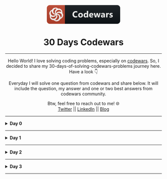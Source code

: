 <div align="center">
  <img height="60" src="./assets/codewars_button_icon.png">
  <h1>30 Days Codewars</h1>

---

<span>Hello World! I love solving coding problems, especially on <a href="https://www.codewars.com/">codewars</a>. So, I decided to share my 30-days-of-solving-codewars-problems journey here. Have a look 👇</span>

<span>Everyday I will solve one question from codewars and share below. It will include the question, my answer and one or two best answers from codewars community.</span>

Btw, feel free to reach out to me! 🌐 <br />
<a href="https://twitter.com/Bobokhon7">Twitter</a> || <a href="https://www.linkedin.com/in/bobokhon/">LinkedIn</a> || <a href="https://dev.to/bobokhon7">Blog</a>

</div>

---

<details><summary><b>Day 0</b></summary>

#### Get the Middle Character?

> 7 kyu

###### Description:

> You are going to be given a word. Your job is to return the middle character of the word. If the word's length is odd, return the middle character. If the word's length is even, return the middle 2 characters.

```javascript
function getMiddle(s) {
  //Code goes here!
}
```

<details><summary><b>My Answer</b></summary>

```javascript
function getMiddle(s) {
  return s.slice((s.length - 1) / 2, s.length / 2 + 1);
}
```

</details>

<details><summary><b>Best Answer</b></summary>

```javascript
function getMiddle(s) {
  return s.slice((s.length - 1) / 2, s.length / 2 + 1);
}
```

</details>

</details>

---

<details><summary><b>Day 1</b></summary>

#### Categorize New Member

> 7 kyu

###### Description:

> The Western Suburbs Croquet Club has two categories of membership, Senior and Open. They would like your help with an application form that will tell prospective members which category they will be placed. To be a senior, a member must be at least 55 years old and have a handicap greater than 7. In this croquet club, handicaps range from -2 to +26; the better the player the lower the handicap.
> INPUT: Input will consist of a list of pairs. Each pair contains information for a single potential member. Information consists of an integer for the person's age and an integer for the person's handicap.
> OUTPUT: Output will consist of a list of string values (in Haskell: Open or Senior) stating whether the respective member is to be placed in the senior or open category.
> Example
> input = [[18, 20], [45, 2], [61, 12], [37, 6], [21, 21], [78, 9]]
> output = ["Open", "Open", "Senior", "Open", "Open", "Senior"]

```javascript
function openOrSenior(data) {
  // ...
}
```

<details><summary><b>My Answer</b></summary>

```javascript
function openOrSenior(data) {
  let newArray = [];

  for (var i = 0; i < data.length; i++) {
    if (data[i][0] >= 55 && data[i][1] > 7) {
      newArray.push("Senior");
    } else {
      newArray.push("Open");
    }
  }
  return newArray;
}
```

</details>

<details><summary><b>Best Answer</b></summary>

```javascript
function openOrSenior(data) {
  return data.map(([age, handicap]) => (age > 54 && handicap > 7 ? "Senior" : "Open"));
}
```

</details>

</details>

---

<details><summary><b>Day 2</b></summary>

#### Reversed sequence

>8 kyu

###### Description:

> Build a function that returns an array of integers from n to 1 where n>0.

>Example : n=5 --> [5,4,3,2,1]

```javascript
const reverseSeq = n => {
  return [];
};
```

<details><summary><b>My Answer</b></summary>

```javascript
const reverseSeq = n => {
    let newVal = [];

    for(let i=1; i<=n; i++){
        newVal.push(i)
    }
    return newVal.reverse()
};
```

</details>

<details><summary><b>Best Answer</b></summary>

```javascript
const reverseSeq = n => {
    const newArray = [];
    for( let i = n; i>0; i--){
    newArray.push(i)};
    return  newArray;
  };
```

</details>

</details>

---
<details><summary><b>Day 3</b></summary>

#### Century From Year

>8 kyu

###### Description:

> Introduction
>The first century spans from the year 1 up to and including the year 100, the second century - from the year 101 >up to and including the year 200, etc.

>Task
>Given a year, return the century it is in.

>Examples
>1705 --> 18
>1900 --> 19
>1601 --> 17
>2000 --> 20

```javascript
function century(year) {
  // Finish this :)
  return;
}
```

<details><summary><b>My Answer</b></summary>

```javascript
function century(year) {
    let century = 0;

    for(let i = 0; i < year; i++) {
      if(i % 100 == 0) {
        century++;
      }
    }
    return century;
  }
```

</details>

<details><summary><b>Best Answer</b></summary>

```javascript
function century(year) {
    return Math.ceil((year)/100)
  }
```

</details>

</details>

---
